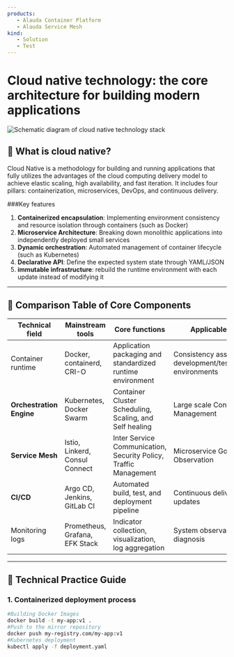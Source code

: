 ```yaml
---
products: 
   - Alauda Container Platform
   - Alauda Service Mesh
kind:
   - Solution
   - Test
---
```


# Cloud native technology: the core architecture for building modern applications

![Schematic diagram of cloud native technology stack](../../assets/ymyzd.png)  

## 📌 What is cloud native?
Cloud Native is a methodology for building and running applications that fully utilizes the advantages of the cloud computing delivery model to achieve elastic scaling, high availability, and fast iteration. It includes four pillars: containerization, microservices, DevOps, and continuous delivery.

###Key features
1. **Containerized encapsulation**: Implementing environment consistency and resource isolation through containers (such as Docker)
2. **Microservice Architecture**: Breaking down monolithic applications into independently deployed small services
3. **Dynamic orchestration**: Automated management of container lifecycle (such as Kubernetes)
4. **Declarative API**: Define the expected system state through YAML/JSON
5. **immutable infrastructure**: rebuild the runtime environment with each update instead of modifying it

---

##  🚀  Comparison Table of Core Components
|Technical field | Mainstream tools | Core functions | Applicable scenarios|
|----------------|----------------------------------|-----------------------------------|-----------------------------|
|Container runtime | Docker, containerd, CRI-O | Application packaging and standardized runtime environment | Consistency assurance for development/testing/production environments|
|**Orchestration Engine**| Kubernetes, Docker Swarm | Container Cluster Scheduling, Scaling, and Self healing | Large scale Container Cluster Management|
|**Service Mesh** | Istio, Linkerd, Consul Connect | Inter Service Communication, Security Policy, Traffic Management | Microservice Governance and Observation|
| **CI/CD**      | Argo CD, Jenkins, GitLab CI      |  Automated build, test, and deployment pipeline | Continuous delivery and rolling updates|
|Monitoring logs | Prometheus, Grafana, EFK Stack | Indicator collection, visualization, log aggregation | System observability and fault diagnosis|

---

##  🔧  Technical Practice Guide
### 1. Containerized deployment process
```bash
#Building Docker Images
docker build -t my-app:v1 .
#Push to the mirror repository
docker push my-registry.com/my-app:v1
#Kubernetes deployment
kubectl apply -f deployment.yaml

